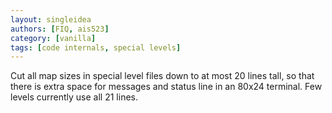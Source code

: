 ```yaml
---
layout: singleidea
authors: [FIQ, ais523]
category: [vanilla]
tags: [code internals, special levels]
---
```

Cut all map sizes in special level files down to at most 20 lines tall, so that there is extra space for messages and status line in an 80x24 terminal. Few levels currently use all 21 lines.

